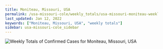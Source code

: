 ```yaml
---
title: Moniteau, Missouri, USA
permalink: /usa-missouri-cole/weekly_totals/usa-missouri-moniteau-weekly_totals.html
last_updated: Jan 12, 2022
keywords: ["Moniteau, Missouri, USA", "weekly totals"]
sidebar: usa-missouri-cole_sidebar
---
```


![Weekly Totals of Confirmed Cases for Moniteau, Missouri, USA](/covid_tracker/images/graphs/usa-missouri-moniteau-weekly_totals_graph.png)
